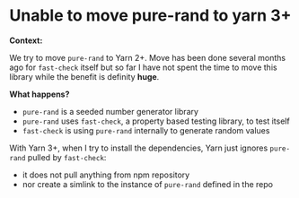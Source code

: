 # Unable to move pure-rand to yarn 3+

**Context:**

We try to move `pure-rand` to Yarn 2+. Move has been done several months ago for `fast-check` itself but so far I have not spent the time to move this library while the benefit is definity **huge**.

**What happens?**

- `pure-rand` is a seeded number generator library
- `pure-rand` uses `fast-check`, a property based testing library, to test itself
- `fast-check` is using `pure-rand` internally to generate random values

With Yarn 3+, when I try to install the dependencies, Yarn just ignores `pure-rand` pulled by `fast-check`:

- it does not pull anything from npm repository
- nor create a simlink to the instance of `pure-rand` defined in the repo
